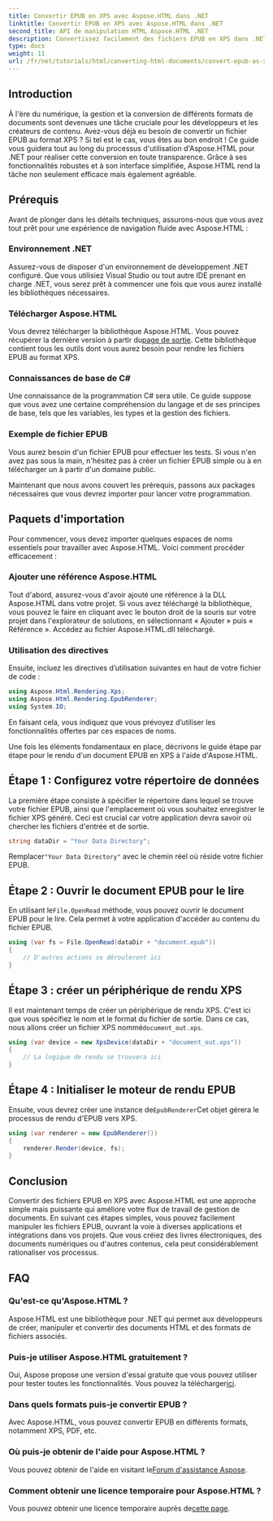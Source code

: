 ```yaml
---
title: Convertir EPUB en XPS avec Aspose.HTML dans .NET
linktitle: Convertir EPUB en XPS avec Aspose.HTML dans .NET
second_title: API de manipulation HTML Aspose.HTML .NET
description: Convertissez facilement des fichiers EPUB en XPS dans .NET à l'aide d'Aspose.HTML. Suivez notre guide étape par étape pour un rendu de document fluide.
type: docs
weight: 11
url: /fr/net/tutorials/html/converting-html-documents/convert-epub-as-xps/
---
```

## Introduction

À l'ère du numérique, la gestion et la conversion de différents formats de documents sont devenues une tâche cruciale pour les développeurs et les créateurs de contenu. Avez-vous déjà eu besoin de convertir un fichier EPUB au format XPS ? Si tel est le cas, vous êtes au bon endroit ! Ce guide vous guidera tout au long du processus d'utilisation d'Aspose.HTML pour .NET pour réaliser cette conversion en toute transparence. Grâce à ses fonctionnalités robustes et à son interface simplifiée, Aspose.HTML rend la tâche non seulement efficace mais également agréable.

## Prérequis

Avant de plonger dans les détails techniques, assurons-nous que vous avez tout prêt pour une expérience de navigation fluide avec Aspose.HTML :

### Environnement .NET
Assurez-vous de disposer d'un environnement de développement .NET configuré. Que vous utilisiez Visual Studio ou tout autre IDE prenant en charge .NET, vous serez prêt à commencer une fois que vous aurez installé les bibliothèques nécessaires.

### Télécharger Aspose.HTML
Vous devrez télécharger la bibliothèque Aspose.HTML. Vous pouvez récupérer la dernière version à partir du[page de sortie](https://releases.aspose.com/html/net/). Cette bibliothèque contient tous les outils dont vous aurez besoin pour rendre les fichiers EPUB au format XPS.

### Connaissances de base de C#
Une connaissance de la programmation C# sera utile. Ce guide suppose que vous avez une certaine compréhension du langage et de ses principes de base, tels que les variables, les types et la gestion des fichiers.

### Exemple de fichier EPUB
Vous aurez besoin d'un fichier EPUB pour effectuer les tests. Si vous n'en avez pas sous la main, n'hésitez pas à créer un fichier EPUB simple ou à en télécharger un à partir d'un domaine public.

Maintenant que nous avons couvert les prérequis, passons aux packages nécessaires que vous devrez importer pour lancer votre programmation.

## Paquets d'importation

Pour commencer, vous devez importer quelques espaces de noms essentiels pour travailler avec Aspose.HTML. Voici comment procéder efficacement :

### Ajouter une référence Aspose.HTML
Tout d'abord, assurez-vous d'avoir ajouté une référence à la DLL Aspose.HTML dans votre projet. Si vous avez téléchargé la bibliothèque, vous pouvez le faire en cliquant avec le bouton droit de la souris sur votre projet dans l'explorateur de solutions, en sélectionnant « Ajouter » puis « Référence ». Accédez au fichier Aspose.HTML.dll téléchargé.

### Utilisation des directives
Ensuite, incluez les directives d’utilisation suivantes en haut de votre fichier de code :

```csharp
using Aspose.Html.Rendering.Xps;
using Aspose.Html.Rendering.EpubRenderer;
using System.IO;
```

En faisant cela, vous indiquez que vous prévoyez d’utiliser les fonctionnalités offertes par ces espaces de noms.

Une fois les éléments fondamentaux en place, décrivons le guide étape par étape pour le rendu d'un document EPUB en XPS à l'aide d'Aspose.HTML.

## Étape 1 : Configurez votre répertoire de données

La première étape consiste à spécifier le répertoire dans lequel se trouve votre fichier EPUB, ainsi que l'emplacement où vous souhaitez enregistrer le fichier XPS généré. Ceci est crucial car votre application devra savoir où chercher les fichiers d'entrée et de sortie.

```csharp
string dataDir = "Your Data Directory";
```

 Remplacer`"Your Data Directory"` avec le chemin réel où réside votre fichier EPUB.

## Étape 2 : Ouvrir le document EPUB pour le lire

 En utilisant le`File.OpenRead` méthode, vous pouvez ouvrir le document EPUB pour le lire. Cela permet à votre application d'accéder au contenu du fichier EPUB.

```csharp
using (var fs = File.OpenRead(dataDir + "document.epub"))
{
    // D'autres actions se dérouleront ici
}
```

## Étape 3 : créer un périphérique de rendu XPS

 Il est maintenant temps de créer un périphérique de rendu XPS. C'est ici que vous spécifiez le nom et le format du fichier de sortie. Dans ce cas, nous allons créer un fichier XPS nommé`document_out.xps`.

```csharp
using (var device = new XpsDevice(dataDir + "document_out.xps"))
{
    // La logique de rendu se trouvera ici
}
```

## Étape 4 : Initialiser le moteur de rendu EPUB

 Ensuite, vous devrez créer une instance de`EpubRenderer`Cet objet gérera le processus de rendu d'EPUB vers XPS.

```csharp
using (var renderer = new EpubRenderer())
{
    renderer.Render(device, fs);
}
```

## Conclusion

Convertir des fichiers EPUB en XPS avec Aspose.HTML est une approche simple mais puissante qui améliore votre flux de travail de gestion de documents. En suivant ces étapes simples, vous pouvez facilement manipuler les fichiers EPUB, ouvrant la voie à diverses applications et intégrations dans vos projets. Que vous créiez des livres électroniques, des documents numériques ou d'autres contenus, cela peut considérablement rationaliser vos processus. 

## FAQ

### Qu'est-ce qu'Aspose.HTML ?
Aspose.HTML est une bibliothèque pour .NET qui permet aux développeurs de créer, manipuler et convertir des documents HTML et des formats de fichiers associés.

### Puis-je utiliser Aspose.HTML gratuitement ?
 Oui, Aspose propose une version d'essai gratuite que vous pouvez utiliser pour tester toutes les fonctionnalités. Vous pouvez la télécharger[ici](https://releases.aspose.com/).

### Dans quels formats puis-je convertir EPUB ?
Avec Aspose.HTML, vous pouvez convertir EPUB en différents formats, notamment XPS, PDF, etc.

### Où puis-je obtenir de l'aide pour Aspose.HTML ?
 Vous pouvez obtenir de l'aide en visitant le[Forum d'assistance Aspose](https://forum.aspose.com/c/html/29).

### Comment obtenir une licence temporaire pour Aspose.HTML ?
Vous pouvez obtenir une licence temporaire auprès de[cette page](https://purchase.conholdate.com/temporary-license/).